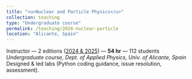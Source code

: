 ```yaml
---
title: "<u>Nuclear and Particle Physics</u>"
collection: teaching
type: "Undergraduate course"
permalink: /teaching/2024-nuclear-particle
location: "Alicante, Spain"
---
```


Instructor — 2 editions (<u>2024 & 2025</u>) — **54 hr** — 112 students <br>
*Undergraduate course, Dept. of Applied Physics, Univ. of Alicante, Spain*<br>
Designed & led labs (Python coding guidance, issue resolution, assessment).

